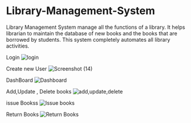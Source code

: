 # Library-Management-System
Library Management System  manage all the functions of a library. It helps librarian to maintain the database of new books and the books that are borrowed by students. This system completely automates all  library activities.

Login
![login](https://user-images.githubusercontent.com/86532679/162154974-83200bf6-f72d-486e-b567-c2608e1eec2c.png)

Create new User
![Screenshot (14)](https://user-images.githubusercontent.com/86532679/162153811-927213f5-ac5b-4134-ade6-f7baf8d4e72c.png)

DashBoard
![Dashboard](https://user-images.githubusercontent.com/86532679/162154967-f6cd2963-cc19-4fb7-b0af-480a9c6cade3.png)

Add,Update , Delete books
![add,update,delete](https://user-images.githubusercontent.com/86532679/162154957-f240297b-6bc4-4f37-be7c-3f1b738f469e.png)

issue Bookss
![Issue books](https://user-images.githubusercontent.com/86532679/162154972-41b1c456-9a7b-4fb8-a25a-91690c122e58.png)

Return Books
![Return Books](https://user-images.githubusercontent.com/86532679/162154985-04fef5d7-e0a8-4eb2-b281-6b330568699e.png)

